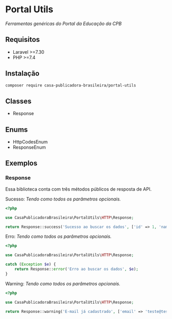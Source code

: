 # Portal Utils
 _Ferramentas genéricas do Portal da Educação da CPB_

## Requisitos

- Laravel >=7.30
- PHP >=7.4

## Instalação

```sh
composer require casa-publicadora-brasileira/portal-utils
```

## Classes

- Response

## Enums

- HttpCodesEnum
- ResponseEnum

## Exemplos

### Response

Essa biblioteca conta com três métodos públicos de resposta de API.

Sucesso:
_Tendo como todos os parâmetros opcionais._

```php
<?php

use CasaPublicadoraBrasileira\PortalUtils\HTTP\Response;

return Response::success('Sucesso ao buscar os dados', ['id' => 1, 'name' => 'Teste']);
```


Erro:
_Tendo como todos os parâmetros opcionais._

```php
<?php

use CasaPublicadoraBrasileira\PortalUtils\HTTP\Response;

catch (Exception $e) {
    return Response::error('Erro ao buscar os dados', $e);
}
```


Warning:
_Tendo como todos os parâmetros opcionais._

```php
<?php

use CasaPublicadoraBrasileira\PortalUtils\HTTP\Response;

return Response::warning('E-mail já cadastrado', ['email' => 'teste@teste.com'], 200);
```
